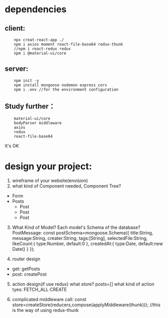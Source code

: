 # dependencies
## client:
        npx creat-react-app ./
        npm i axios moment react-file-base64 redux-thunk
        //npm i react-redux redux
        npm i @material-ui/core
## server:
        npm init -y
        npm install mongoose nodemon express cors
        npm i .env //for the environment configuration



## Study further：
        material-ui/core
        bodyParser middleware
        axios
        redux
        react-file-base64
It's OK

    




# design your project:
1. wireframe of your website(envision)
2. what kind of Component needed, Component Tree?
- Form
- Posts
    - Post
    - Post
    - Post
3. What Kind of Model? Each model's Schema of the database?
            PostMessage:
            const postSchema=mongoose.Schema({
                title:String,
                message:String,
                creater:String,
                tags:[String],
                selectedFile:String,
                likeCount:{
                    type:Number,
                    default:0
                },
                createdAt:{
                    type:Date,
                    default:new Date()
                }
            });

4. router design
- get: getPosts
- post: createPost

5. action design(if use redux)
    what store?
    posts=[]
    what kind of action tyes: FETCH_ALL  CREATE

6. complicated middleware call:
        const store=createStore(reducers,compose(applyMiddleware(thunk)));
            //this is the way of using redux-thunk